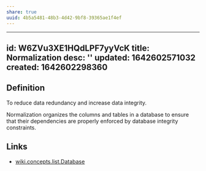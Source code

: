 ```yaml
---
share: true
uuid: 4b5a5481-48b3-4d42-9bf8-39365ae1f4ef
---
```

---
id: W6ZVu3XE1HQdLPF7yyVcK
title: Normalization
desc: ''
updated: 1642602571032
created: 1642602298360
---


## Definition

To reduce data redundancy and increase data integrity.

Normalization organizes the columns and tables in a database to ensure that their dependencies are properly enforced by database integrity constraints.

## Links

* [wiki.concepts.list.Database](/undefined)